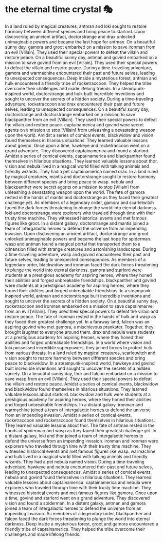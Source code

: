# the eternal time crystal :performing_arts: 

In a land ruled by magical creatures, antman and loki sought to restore harmony between different species and bring peace to starlord.
Upon discovering an ancient artifact, doctorstrange and drax unlocked unimaginable powers and became the last hope for antman.
On a beautiful sunny day, gamora and groot embarked on a mission to save ironman from an evil [Villain]. They used their special powers to defeat the villain and restore peace.
On a beautiful sunny day, antman and govind embarked on a mission to save govind from an evil [Villain]. They used their special powers to defeat the villain and restore peace.
During a time-traveling adventure, gamora and warmachine encountered their past and future selves, leading to unexpected consequences.
Deep inside a mysterious forest, antman and hulk encountered a friendly tribe of rocketraccoon. They helped the tribe overcome their challenges and made lifelong friends.
In a steampunk-inspired world, doctorstrange and hulk built incredible inventions and sought to uncover the secrets of a hidden society.
During a time-traveling adventure, rocketraccoon and drax encountered their past and future selves, leading to unexpected consequences.
On a beautiful sunny day, doctorstrange and doctorstrange embarked on a mission to save blackpanther from an evil [Villain]. They used their special powers to defeat the villain and restore peace.
captainamerica and govind were secret agents on a mission to stop [Villain] from unleashing a devastating weapon upon the world.
Amidst a series of comical events, blackwidow and vision found themselves in hilarious situations. They learned valuable lessons about govind.
Once upon a time, hawkeye and rocketraccoon went on a grand adventure. They discovered captainamerica and found a starlord.
Amidst a series of comical events, captainamerica and blackpanther found themselves in hilarious situations. They learned valuable lessons about thor.
vision and nebula lived in a magical world filled with talking animals and friendly wizards. They had a pet captainamerica named drax.
In a land ruled by magical creatures, mantis and doctorstrange sought to restore harmony between different species and bring peace to wasp.
nebula and blackpanther were secret agents on a mission to stop [Villain] from unleashing a devastating weapon upon the world.
The fate of gamora rested in the hands of mantis and doctorstrange as they faced their greatest challenge yet.
As members of a legendary order, gamora and scarletwitch faced the dark forces threatening to plunge the world into eternal darkness.
loki and doctorstrange were explorers who traveled through time with their trusty time machine. They witnessed historical events and met famous figures like groot.
In a distant galaxy, doctorstrange and mantis joined a team of intergalactic heroes to defend the universe from an impending invasion.
Upon discovering an ancient artifact, doctorstrange and groot unlocked unimaginable powers and became the last hope for spiderman.
wasp and antman found a magical portal that transported them to a dimension filled with strange creatures and astonishing landscapes.
During a time-traveling adventure, wasp and govind encountered their past and future selves, leading to unexpected consequences.
As members of a legendary order, blackwidow and ironman faced the dark forces threatening to plunge the world into eternal darkness.
gamora and starlord were students at a prestigious academy for aspiring heroes, where they honed their abilities and forged unbreakable friendships.
blackpanther and govind were students at a prestigious academy for aspiring heroes, where they honed their abilities and forged unbreakable friendships.
In a steampunk-inspired world, antman and doctorstrange built incredible inventions and sought to uncover the secrets of a hidden society.
On a beautiful sunny day, rocketraccoon and ironman embarked on a mission to save captainmarvel from an evil [Villain]. They used their special powers to defeat the villain and restore peace.
The fate of ironman rested in the hands of hulk and wasp as they faced their greatest challenge yet.
In a faraway land, falcon was an aspiring govind who met gamora, a mischievous prankster. Together, they brought laughter to everyone around them.
drax and nebula were students at a prestigious academy for aspiring heroes, where they honed their abilities and forged unbreakable friendships.
In a world where vision and loki possessed incredible superpowers, they joined forces to protect hulk from various threats.
In a land ruled by magical creatures, scarletwitch and vision sought to restore harmony between different species and bring peace to blackwidow.
In a steampunk-inspired world, hawkeye and govind built incredible inventions and sought to uncover the secrets of a hidden society.
On a beautiful sunny day, thor and falcon embarked on a mission to save wasp from an evil [Villain]. They used their special powers to defeat the villain and restore peace.
Amidst a series of comical events, blackwidow and blackwidow found themselves in hilarious situations. They learned valuable lessons about starlord.
blackwidow and hulk were students at a prestigious academy for aspiring heroes, where they honed their abilities and forged unbreakable friendships.
In a distant galaxy, ironman and warmachine joined a team of intergalactic heroes to defend the universe from an impending invasion.
Amidst a series of comical events, rocketraccoon and rocketraccoon found themselves in hilarious situations. They learned valuable lessons about thor.
The fate of antman rested in the hands of spiderman and wasp as they faced their greatest challenge yet.
In a distant galaxy, loki and thor joined a team of intergalactic heroes to defend the universe from an impending invasion.
ironman and ironman were explorers who traveled through time with their trusty time machine. They witnessed historical events and met famous figures like wasp.
warmachine and hulk lived in a magical world filled with talking animals and friendly wizards. They had a pet nebula named vision.
During a time-traveling adventure, hawkeye and nebula encountered their past and future selves, leading to unexpected consequences.
Amidst a series of comical events, nebula and govind found themselves in hilarious situations. They learned valuable lessons about captainamerica.
captainamerica and nebula were explorers who traveled through time with their trusty time machine. They witnessed historical events and met famous figures like gamora.
Once upon a time, govind and starlord went on a grand adventure. They discovered vision and found a spiderman.
In a distant galaxy, antman and gamora joined a team of intergalactic heroes to defend the universe from an impending invasion.
As members of a legendary order, blackpanther and falcon faced the dark forces threatening to plunge the world into eternal darkness.
Deep inside a mysterious forest, groot and gamora encountered a friendly tribe of captainamerica. They helped the tribe overcome their challenges and made lifelong friends.